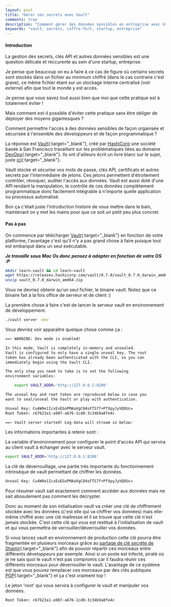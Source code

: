 ```yaml
---
layout: post
title: "Gérer ses secrets avec Vault"
comments: true
description: "Comment gérer des données sensibles en entreprise avec Vault"
keywords: "vault, secrets, coffre-fort, startup, entreprise"
---
```


#### Introduction

La gestion des secrets, clés API et autres données sensibles est une question délicate et réccurente au sein d'une startup, entreprise.

Je pense que beaucoup on eu à faire à ce cas de figure où certains secrets sont stockés dans un fichier au minimum chiffré (dans le cas contraire c'est grave), ce même fichier étant sur un stockage interne centralisé (voir externe) afin que tout le monde y est accès.

Je pense que vous savez tout aussi bien que moi que cette pratique est à totalement éviter !

Mais comment est-il possible d'éviter cette pratique sans être obliger de déployer des moyens gigantesques ?

Comment permettre l'accès à des données sensibles de façon organisée et sécurisée à l'ensemble des développeurs et de façon programmatique ?

La réponse est [Vault](https://www.vaultproject.io/){:target="_blank"}, créé par [HashiCorp](https://www.hashicorp.com) une société basée à San Francisco travaillant sur les problématiques liées au domaine [DevOps](https://fr.wikipedia.org/wiki/Devops){:target="_blank"}. Ils ont d'ailleurs écrit un livre blanc sur le sujet, juste [ici](https://422bf3d160f51e6f9d81-50529851d44f252cc6434d6bbf378de4.ssl.cf2.rackcdn.com/DevOps-Defined.pdf){:target="_blank"}.

Vault stocke et sécurise vos mots de passe, clés API, certificats et autres secrets par l'intermédiaire de jetons. Ces jetons permettent d'étroitement contrôler, révoquer, auditer l'accès aux données. Vault est aussi doté d'une API rendant la manipulation, le contrôle de ces données complètement programmatique donc facilement intégrable à n'importe quelle application ou processus automatisé.

Bon ça c'était juste l'introduction histoire de vous mettre dans le bain, maintenant on y met les mains pour que ce soit un petit peu plus concret.

#### Pas à pas

On commence par télécharger [Vault](https://www.vaultproject.io/downloads.html){:target="_blank"} en fonction de votre platforme, l'avantage c'est qu'il n'y a pas grand chose à faire puisque tout est embarqué dans un seul exécutable. 

***Je travaille sous Mac Os donc pensez à adapter en fonction de votre OS :P***

```bash
mkdir learn-vault && cd learn-vault
wget https://releases.hashicorp.com/vault/0.7.0/vault_0.7.0_darwin_amd64.zip
unzip vault_0.7.0_darwin_amd64.zip
```

Vous ne devriez obtenir qu'un seul fichier, le binaire vault.
Notez que ce binaire fait à la fois office de serveur et de client :)

La première chose à faire c'est de lancer le serveur vault en environnement de développement.

```bash
./vault server -dev
```

Vous devriez voir apparaître quelque chose comme ça :

```bash
==> WARNING: Dev mode is enabled!

In this mode, Vault is completely in-memory and unsealed.
Vault is configured to only have a single unseal key. The root
token has already been authenticated with the CLI, so you can
immediately begin using the Vault CLI.

The only step you need to take is to set the following
environment variables:

    export VAULT_ADDR='http://127.0.0.1:8200'

The unseal key and root token are reproduced below in case you
want to seal/unseal the Vault or play with authentication.

Unseal Key: Cu4W9e1IcxEvEGoPMAaVgC84sFTS7f+PfXpyJyVQOUc=
Root Token: c67623a1-a907-a676-1cd0-3c34b9a8fe4c

==> Vault server started! Log data will stream in below:
```

Les informations importantes à retenir sont :

La variable d'environnement pour configurer le point d'accès API qui servira au client vault à échanger avec le serveur vault.
```bash
export VAULT_ADDR='http://127.0.0.1:8200'
```

La clé de déverrouillage, une partie très importante du fonctionnement intrinsèque de vault permettant de chiffrer les données. 
```bash
Unseal Key: Cu4W9e1IcxEvEGoPMAaVgC84sFTS7f+PfXpyJyVQOUc=
```

Pour résumer vault sait exactement comment accéder aux données mais ne sait abosulement pas comment les décrypter.

Donc au moment de son initialisation vault va créer une clé de chiffrement stockée avec les données (c'est elle qui va chiffrer vos données) mais elle-même chiffré avec une clé maitresse et il se trouve que cette clé n'est jamais stockée. C'est cette clé qui vous est restitué à l'initialisation de vault et qui vous permettra de verrouiller/déverrouiller vos données.

Si vous lancez vault en environnement de production cette clé pourra être fragmentée en plusieurs morceaux grâce au [partage de clé secrète de Shamir](https://fr.wikipedia.org/wiki/Partage_de_cl%C3%A9_secr%C3%A8te_de_Shamir){:target="_blank"} afin de pouvoir répartir ces morceaux entre différents développeurs par exemple. Ainsi si un poste est infecté, piraté où je ne sais quoi le vault n'est pas compromis car il faudra réunir ces différents morceaux pour déverrouiller le vault. L'avantage de ce système est que vous pouvez remplacer ces morceaux par des clés publiques [PGP](https://fr.wikipedia.org/wiki/Pretty_Good_Privacy){:target="_blank"} et ça c'est vraiment top !

Le jeton 'root' qui vous servira à configurer le vault et manipuler vos données.
```bash
Root Token: c67623a1-a907-a676-1cd0-3c34b9a8fe4c
```